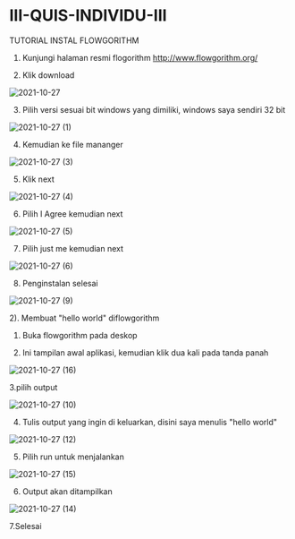 # III-QUIS-INDIVIDU-III

TUTORIAL INSTAL FLOWGORITHM

1. Kunjungi halaman resmi flogorithm http://www.flowgorithm.org/

2. Klik download

![2021-10-27](https://user-images.githubusercontent.com/93032281/139068365-4d53973f-588a-4b7c-98c9-f1a64573b16b.png)

3. Pilih versi sesuai bit windows yang dimiliki, windows saya sendiri 32 bit

![2021-10-27 (1)](https://user-images.githubusercontent.com/93032281/139068635-899c4911-43bf-4ca3-94f2-7fc97c43f6ce.png)

4. Kemudian ke file mananger

![2021-10-27 (3)](https://user-images.githubusercontent.com/93032281/139068848-60483f6f-8faf-400a-9638-ec36e3594508.png)

5. Klik next

![2021-10-27 (4)](https://user-images.githubusercontent.com/93032281/139069014-b67df890-000f-44be-abf9-31d5f91d1a09.png)

6. Pilih I Agree kemudian next

![2021-10-27 (5)](https://user-images.githubusercontent.com/93032281/139069215-87f18e17-a2f4-4e24-aea5-9071aa7e1bc0.png)

7. Pilih just me kemudian next

![2021-10-27 (6)](https://user-images.githubusercontent.com/93032281/139069476-7aaf82ba-7099-4580-b0ec-17b966e9212a.png)

8. Penginstalan selesai

![2021-10-27 (9)](https://user-images.githubusercontent.com/93032281/139069751-a49f2f11-b094-4a14-a480-7b918aeea86b.png)

2). Membuat "hello world" diflowgorithm

1. Buka flowgorithm pada deskop

2. Ini tampilan awal aplikasi, kemudian klik dua kali pada tanda panah 

![2021-10-27 (16)](https://user-images.githubusercontent.com/93032281/139071062-4d0b683f-0597-4da0-8e7e-41f2d80e3b94.png)

3.pilih output

![2021-10-27 (10)](https://user-images.githubusercontent.com/93032281/139071289-c7801975-215d-4ce7-8231-bcccc0cec421.png)

4. Tulis output yang ingin di keluarkan, disini saya menulis "hello world"

![2021-10-27 (12)](https://user-images.githubusercontent.com/93032281/139071567-e8a528b5-5cfd-4793-8e1d-ca72b12c9141.png)

5. Pilih run untuk menjalankan

![2021-10-27 (15)](https://user-images.githubusercontent.com/93032281/139071682-f6878d97-3c00-47ad-9dd3-d196155cf069.png)

6. Output akan ditampilkan

![2021-10-27 (14)](https://user-images.githubusercontent.com/93032281/139071821-31e917aa-8643-49af-ab8b-0d2e44aba92e.png)

7.Selesai















